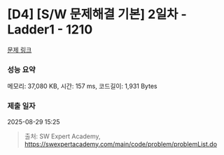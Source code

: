 # [D4] [S/W 문제해결 기본] 2일차 - Ladder1 - 1210 

[문제 링크](https://swexpertacademy.com/main/code/problem/problemDetail.do?contestProbId=AV14ABYKADACFAYh) 

### 성능 요약

메모리: 37,080 KB, 시간: 157 ms, 코드길이: 1,931 Bytes

### 제출 일자

2025-08-29 15:25



> 출처: SW Expert Academy, https://swexpertacademy.com/main/code/problem/problemList.do